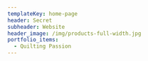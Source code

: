 ```yaml
---
templateKey: home-page
header: Secret
subheader: Website
header_image: /img/products-full-width.jpg
portfolio_items:
  - Quilting Passion
---
```


